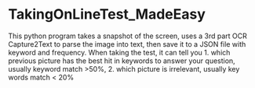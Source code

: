 # TakingOnLineTest_MadeEasy
This python program takes a snapshot of the screen,  uses a 3rd part OCR Capture2Text to parse the image into text, then save it to a JSON file with keyword and frequency. When taking the test, it can tell you 1.  which previous picture has the best hit in keywords to answer your question, usually keyword match >50%, 2. which picture is irrelevant, usually key words match &lt; 20%
